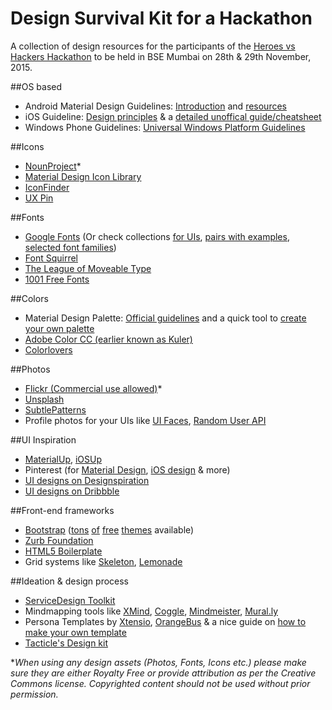 # Design Survival Kit for a Hackathon

A collection of design resources for the participants of the [Heroes vs Hackers Hackathon](http://heroesvshackers.com/) to be held in BSE Mumbai on 28th & 29th November, 2015.

##OS based
* Android Material Design Guidelines: [Introduction](https://www.google.com/design/spec/material-design/introduction.html) and [resources](https://design.google.com/resources/)
* iOS Guideline: [Design principles](https://developer.apple.com/library/ios/documentation/UserExperience/Conceptual/MobileHIG/Principles.html) & a [detailed unoffical guide/cheatsheet](http://iosdesign.ivomynttinen.com/)
* Windows Phone Guidelines: [Universal Windows Platform Guidelines](https://dev.windows.com/en-us/design)

##Icons
* [NounProject](https://thenounproject.com/)*
* [Material Design Icon Library](https://www.google.com/design/icons/)
* [IconFinder](https://www.iconfinder.com/)
* [UX Pin](https://www.uxpin.com/uxpin-icon-set.html)

##Fonts
* [Google Fonts](https://www.google.com/fonts) (Or check collections [for UIs](http://sachagreif.com/more-google-webfonts-that-dont-suck/), [pairs with examples](http://hellohappy.org/beautiful-web-type/), [selected font families](http://somadesign.ca/demos/better-google-fonts/)) 
* [Font Squirrel](http://www.fontsquirrel.com/)
* [The League of Moveable Type](https://www.theleagueofmoveabletype.com/)
* [1001 Free Fonts](http://www.1001freefonts.com/)

##Colors
* Material Design Palette: [Official guidelines](https://www.google.com/design/spec/resources/color-palettes.html) and a quick tool to [create your own palette](https://www.materialpalette.com/)
* [Adobe Color CC (earlier known as Kuler)](https://color.adobe.com/explore/newest/)
* [Colorlovers](http://www.colourlovers.com/palettes)

##Photos
* [Flickr (Commercial use allowed)](https://www.flickr.com/search/?text=&license=4%2C5%2C6%2C9%2C10)*
* [Unsplash](https://unsplash.com/)
* [SubtlePatterns](http://subtlepatterns.com/)
* Profile photos for your UIs like [UI Faces](http://uifaces.com/), [Random User API](https://randomuser.me/)

##UI Inspiration
* [MaterialUp](http://www.materialup.com/), [iOSUp](http://www.ios.uplabs.io/)
* Pinterest (for [Material Design](https://www.pinterest.com/search/pins/?q=material+design+app), [iOS design](https://www.pinterest.com/search/pins/?q=ios%20design) & more)
* [UI designs on Designspiration](http://designspiration.net/search/saves/?q=ui)
* [UI designs on Dribbble](https://dribbble.com/search?q=UI)

##Front-end frameworks
* [Bootstrap](http://getbootstrap.com/) ([tons](http://startbootstrap.com/) [of](http://www.bootstrapzero.com/) [free](https://shapebootstrap.net/free-templates) [themes](https://themewagon.com/themes/) available)
* [Zurb Foundation](http://foundation.zurb.com/)
* [HTML5 Boilerplate](https://html5boilerplate.com/)
* Grid systems like [Skeleton](http://getskeleton.com/), [Lemonade](http://lemonade.im/)

##Ideation & design process
* [ServiceDesign Toolkit](www.servicedesigntoolkit.org)
* Mindmapping tools like [XMind](http://www.xmind.net/), [Coggle](https://coggle.it/), [Mindmeister](https://www.mindmeister.com/), [Mural.ly](https://mural.ly/)
* Persona Templates by [Xtensio](http://xtensio.com/user-persona/), [OrangeBus](http://wireframes.linowski.ca/2011/03/persona-template/) & a nice guide on [how to make your own template](http://www.ux-lady.com/diy-user-personas/)
* [Tacticle's Design kit](http://www.tactiledesignkit.com/)
 
 
*_When using any design assets (Photos, Fonts, Icons etc.) please make sure they are either Royalty Free or provide attribution as per the Creative Commons license. Copyrighted content should not be used without prior permission._
